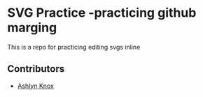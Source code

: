 # SVG Practice -practicing github marging

This is a repo for practicing editing svgs inline

## Contributors

- [Ashlyn Knox]()
